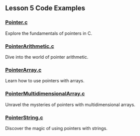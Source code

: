 ## Lesson 5 Code Examples

### [Pointer.c](Pointer.c)
Explore the fundamentals of pointers in C.

### [PointerArithmetic.c](PointerArithmetic.c)
Dive into the world of pointer arithmetic.

### [PointerArray.c](PointerArray.c)
Learn how to use pointers with arrays.

### [PointerMultidimensionalArray.c](PointerMultidimensionalArray.c)
Unravel the mysteries of pointers with multidimensional arrays.

### [PointerString.c](PointerString.c)
Discover the magic of using pointers with strings.
